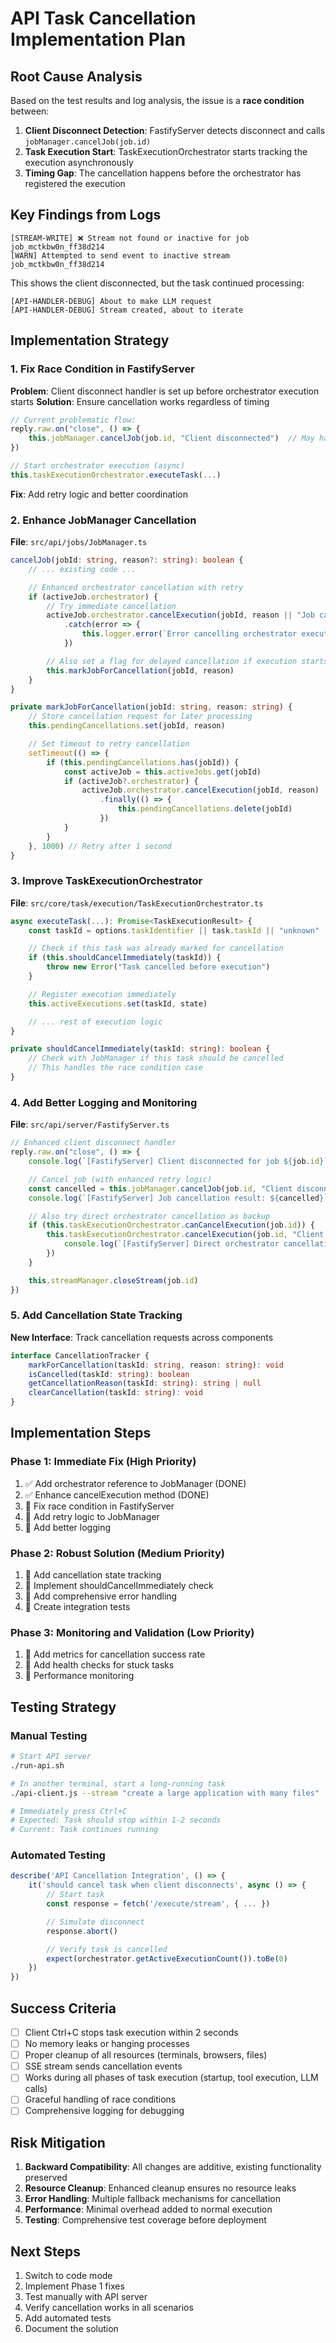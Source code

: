 # API Task Cancellation Implementation Plan

## Root Cause Analysis

Based on the test results and log analysis, the issue is a **race condition** between:

1. **Client Disconnect Detection**: FastifyServer detects disconnect and calls `jobManager.cancelJob(job.id)`
2. **Task Execution Start**: TaskExecutionOrchestrator starts tracking the execution asynchronously
3. **Timing Gap**: The cancellation happens before the orchestrator has registered the execution

## Key Findings from Logs

```
[STREAM-WRITE] ❌ Stream not found or inactive for job job_mctkbw0n_ff38d214
[WARN] Attempted to send event to inactive stream job_mctkbw0n_ff38d214
```

This shows the client disconnected, but the task continued processing:

```
[API-HANDLER-DEBUG] About to make LLM request
[API-HANDLER-DEBUG] Stream created, about to iterate
```

## Implementation Strategy

### 1. Fix Race Condition in FastifyServer

**Problem**: Client disconnect handler is set up before orchestrator execution starts
**Solution**: Ensure cancellation works regardless of timing

```typescript
// Current problematic flow:
reply.raw.on("close", () => {
    this.jobManager.cancelJob(job.id, "Client disconnected")  // May happen too early
})

// Start orchestrator execution (async)
this.taskExecutionOrchestrator.executeTask(...)
```

**Fix**: Add retry logic and better coordination

### 2. Enhance JobManager Cancellation

**File**: `src/api/jobs/JobManager.ts`

```typescript
cancelJob(jobId: string, reason?: string): boolean {
    // ... existing code ...

    // Enhanced orchestrator cancellation with retry
    if (activeJob.orchestrator) {
        // Try immediate cancellation
        activeJob.orchestrator.cancelExecution(jobId, reason || "Job cancelled")
            .catch(error => {
                this.logger.error(`Error cancelling orchestrator execution:`, error)
            })

        // Also set a flag for delayed cancellation if execution starts later
        this.markJobForCancellation(jobId, reason)
    }
}

private markJobForCancellation(jobId: string, reason: string) {
    // Store cancellation request for later processing
    this.pendingCancellations.set(jobId, reason)

    // Set timeout to retry cancellation
    setTimeout(() => {
        if (this.pendingCancellations.has(jobId)) {
            const activeJob = this.activeJobs.get(jobId)
            if (activeJob?.orchestrator) {
                activeJob.orchestrator.cancelExecution(jobId, reason)
                    .finally(() => {
                        this.pendingCancellations.delete(jobId)
                    })
            }
        }
    }, 1000) // Retry after 1 second
}
```

### 3. Improve TaskExecutionOrchestrator

**File**: `src/core/task/execution/TaskExecutionOrchestrator.ts`

```typescript
async executeTask(...): Promise<TaskExecutionResult> {
    const taskId = options.taskIdentifier || task.taskId || "unknown"

    // Check if this task was already marked for cancellation
    if (this.shouldCancelImmediately(taskId)) {
        throw new Error("Task cancelled before execution")
    }

    // Register execution immediately
    this.activeExecutions.set(taskId, state)

    // ... rest of execution logic
}

private shouldCancelImmediately(taskId: string): boolean {
    // Check with JobManager if this task should be cancelled
    // This handles the race condition case
}
```

### 4. Add Better Logging and Monitoring

**File**: `src/api/server/FastifyServer.ts`

```typescript
// Enhanced client disconnect handler
reply.raw.on("close", () => {
	console.log(`[FastifyServer] Client disconnected for job ${job.id}`)

	// Cancel job (with enhanced retry logic)
	const cancelled = this.jobManager.cancelJob(job.id, "Client disconnected")
	console.log(`[FastifyServer] Job cancellation result: ${cancelled}`)

	// Also try direct orchestrator cancellation as backup
	if (this.taskExecutionOrchestrator.canCancelExecution(job.id)) {
		this.taskExecutionOrchestrator.cancelExecution(job.id, "Client disconnected (direct)").then((result) => {
			console.log(`[FastifyServer] Direct orchestrator cancellation: ${result}`)
		})
	}

	this.streamManager.closeStream(job.id)
})
```

### 5. Add Cancellation State Tracking

**New Interface**: Track cancellation requests across components

```typescript
interface CancellationTracker {
	markForCancellation(taskId: string, reason: string): void
	isCancelled(taskId: string): boolean
	getCancellationReason(taskId: string): string | null
	clearCancellation(taskId: string): void
}
```

## Implementation Steps

### Phase 1: Immediate Fix (High Priority)

1. ✅ Add orchestrator reference to JobManager (DONE)
2. ✅ Enhance cancelExecution method (DONE)
3. 🔄 Fix race condition in FastifyServer
4. 🔄 Add retry logic to JobManager
5. 🔄 Add better logging

### Phase 2: Robust Solution (Medium Priority)

1. 🔄 Add cancellation state tracking
2. 🔄 Implement shouldCancelImmediately check
3. 🔄 Add comprehensive error handling
4. 🔄 Create integration tests

### Phase 3: Monitoring and Validation (Low Priority)

1. 🔄 Add metrics for cancellation success rate
2. 🔄 Add health checks for stuck tasks
3. 🔄 Performance monitoring

## Testing Strategy

### Manual Testing

```bash
# Start API server
./run-api.sh

# In another terminal, start a long-running task
./api-client.js --stream "create a large application with many files"

# Immediately press Ctrl+C
# Expected: Task should stop within 1-2 seconds
# Current: Task continues running
```

### Automated Testing

```typescript
describe('API Cancellation Integration', () => {
    it('should cancel task when client disconnects', async () => {
        // Start task
        const response = fetch('/execute/stream', { ... })

        // Simulate disconnect
        response.abort()

        // Verify task is cancelled
        expect(orchestrator.getActiveExecutionCount()).toBe(0)
    })
})
```

## Success Criteria

- [ ] Client Ctrl+C stops task execution within 2 seconds
- [ ] No memory leaks or hanging processes
- [ ] Proper cleanup of all resources (terminals, browsers, files)
- [ ] SSE stream sends cancellation events
- [ ] Works during all phases of task execution (startup, tool execution, LLM calls)
- [ ] Graceful handling of race conditions
- [ ] Comprehensive logging for debugging

## Risk Mitigation

1. **Backward Compatibility**: All changes are additive, existing functionality preserved
2. **Resource Cleanup**: Enhanced cleanup ensures no resource leaks
3. **Error Handling**: Multiple fallback mechanisms for cancellation
4. **Performance**: Minimal overhead added to normal execution
5. **Testing**: Comprehensive test coverage before deployment

## Next Steps

1. Switch to code mode
2. Implement Phase 1 fixes
3. Test manually with API server
4. Verify cancellation works in all scenarios
5. Add automated tests
6. Document the solution
